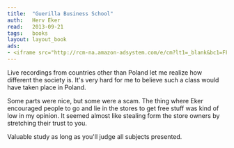```yaml
---
title:	"Guerilla Business School"
auth:	Herv Eker
read:	2013-09-21
tags:	books
layout: layout_book
ads:
- <iframe src="http://rcm-na.amazon-adsystem.com/e/cm?lt1=_blank&bc1=FFFFFF&IS2=1&bg1=FFFFFF&fc1=000000&lc1=FF0000&t=wojcadamkoszh-20&o=1&p=8&l=as4&m=amazon&f=ifr&ref=ss_til&asins=B001A9DM5A" style="width:120px;height:240px;" scrolling="no" marginwidth="0" marginheight="0" frameborder="0"></iframe>
---
```





Live recordings from countries other than Poland let me realize how
different the society is. It's very hard for me to believe such a class
would have taken place in Poland.

Some parts were nice, but some were a scam. The thing where Eker encouraged
people to go and lie in the stores to get free stuff was kind of low in my
opinion. It seemed almost like stealing form the store owners by stretching
their trust to you.

Valuable study as long as you'll judge all subjects presented.


